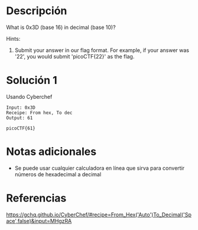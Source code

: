 # Descripción
What is 0x3D (base 16) in decimal (base 10)?

Hints:
1. Submit your answer in our flag format. For example, if your answer was '22', you would submit 'picoCTF{22}' as the flag.
# Solución 1
Usando Cyberchef
```
Input: 0x3D
Receipe: From hex, To dec
Output: 61

picoCTF{61}
```
# Notas adicionales
- Se puede usar cualquier calculadora en línea que sirva para convertir números de hexadecimal a decimal
# Referencias
https://gchq.github.io/CyberChef/#recipe=From_Hex('Auto')To_Decimal('Space',false)&input=MHgzRA